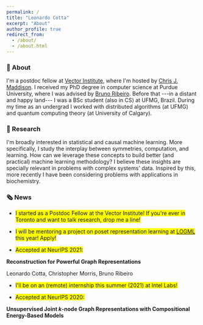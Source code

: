 ```yaml
---
permalink: /
title: "Leonardo Cotta"
excerpt: "About"
author_profile: true
redirect_from:
  - /about/
  - /about.html
---
```


### 💬 About

I'm a postdoc fellow at [Vector Institute](https://vectorinstitute.ai/), where I'm hosted by [Chris J. Maddison](https://www.cs.toronto.edu/~cmaddis/). I received my PhD degree in computer science at Purdue University, where I was advised by [Bruno Ribeiro](https://www.cs.purdue.edu/homes/ribeirob/). Before that ---in a distant and happy land--- I was a BSc student (also in CS) at UFMG, Brazil. During my time as an undergrad I worked with distributed algorithms (at UFMG) and quantum computing theory (at University of Calgary).

### 📝 Research

I'm broadly interested in statistical and causal machine learning. More specifically, I study the interplay between symmetries, computation, and learning. How can we leverage these concepts to build better (and practical) machine learning methodology? I believe these insights are specially relevant in problems with complex systems' data. Inspired by this, more recently I have been considering problems with applications in biochemistry. 

### 🗞️ News 

* <span style="background-color: #FFFF00">I started as a Postdoc Fellow at the Vector Institute! If you're ever in Toronto and want to talk research, drop me a line! </span>

* <span style="background-color: #FFFF00">I will be mentoring a project on poset representation learning at [LOGML](https://www.logml.ai/) this year! Apply! </span>

* <span style="background-color: #FFFF00">Accepted at NeurIPS 2021:</span>

**Reconstruction for Powerful Graph Representations**

Leonardo Cotta, Christopher Morris, Bruno Ribeiro

* <span style="background-color: #FFFF00">I'll be on an (remote) internship this summer (2021) at Intel Labs!</span>

* <span style="background-color: #FFFF00">Accepted at NeurIPS 2020:</span>

**Unsupervised Joint $k$-node Graph Representations with Compositional Energy-Based Models**
